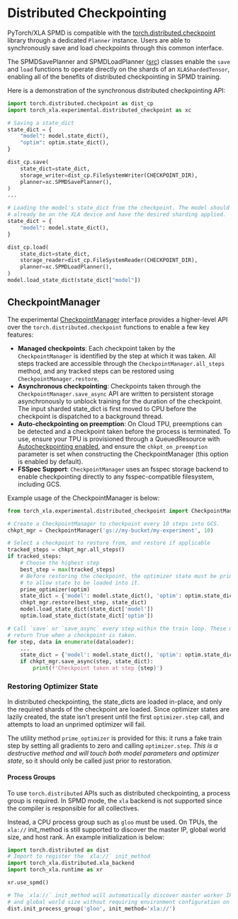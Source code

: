 # Distributed Checkpointing

PyTorch/XLA SPMD is compatible with the
[torch.distributed.checkpoint](https://pytorch.org/docs/stable/distributed.checkpoint.html)
library through a dedicated `Planner` instance. Users are able to synchronously
save and load checkpoints through this common interface.

The SPMDSavePlanner and SPMDLoadPlanner
([src](https://github.com/pytorch/xla/blob/master/torch_xla/experimental/distributed_checkpoint.py))
classes enable the `save` and `load` functions to operate directly on the shards
of an `XLAShardedTensor`, enabling all of the benefits of distributed
checkpointing in SPMD training.

Here is a demonstration of the synchronous distributed checkpointing API:

```python
import torch.distributed.checkpoint as dist_cp
import torch_xla.experimental.distributed_checkpoint as xc

# Saving a state_dict
state_dict = {
    "model": model.state_dict(),
    "optim": optim.state_dict(),
}

dist_cp.save(
    state_dict=state_dict,
    storage_writer=dist_cp.FileSystemWriter(CHECKPOINT_DIR),
    planner=xc.SPMDSavePlanner(),
)
...

# Loading the model's state_dict from the checkpoint. The model should
# already be on the XLA device and have the desired sharding applied.
state_dict = {
    "model": model.state_dict(),
}

dist_cp.load(
    state_dict=state_dict,
    storage_reader=dist_cp.FileSystemReader(CHECKPOINT_DIR),
    planner=xc.SPMDLoadPlanner(),
)
model.load_state_dict(state_dict["model"])
```

## CheckpointManager

The experimental
[CheckpointManager](https://github.com/pytorch/xla/blob/master/torch_xla/experimental/distributed_checkpoint/manager.py#L40)
interface provides a higher-level API over the `torch.distributed.checkpoint`
functions to enable a few key features:

- **Managed checkpoints**: Each checkpoint taken by the `CheckpointManager` is
  identified by the step at which it was taken. All steps tracked are accessible
  through the `CheckpointManager.all_steps` method, and any tracked steps can be
  restored using `CheckpointManager.restore`.
- **Asynchronous checkpointing**: Checkpoints taken through the
  `CheckpointManager.save_async` API are written to persistent storage
  asynchronously to unblock training for the duration of the checkpoint. The
  input sharded state_dict is first moved to CPU before the checkpoint is
  dispatched to a background thread.
- **Auto-checkpointing on preemption**: On Cloud TPU, preemptions can be
  detected and a checkpoint taken before the process is terminated. To use,
  ensure your TPU is provisioned through a QueuedResource with
  [Autocheckpointing enabled](https://cloud.google.com/sdk/gcloud/reference/alpha/compute/tpus/queued-resources/create#--autocheckpoint-enabled),
  and ensure the `chkpt_on_preemption` parameter is set when constructing the
  CheckpointManager (this option is enabled by default).
- **FSSpec Support**: `CheckpointManager` uses an fsspec storage backend to
  enable checkpointing directly to any fsspec-compatible filesystem, including
  GCS.

Example usage of the CheckpointManager is below:

```python
from torch_xla.experimental.distributed_checkpoint import CheckpointManager, prime_optimizer

# Create a CheckpointManager to checkpoint every 10 steps into GCS.
chkpt_mgr = CheckpointManager('gs://my-bucket/my-experiment', 10)

# Select a checkpoint to restore from, and restore if applicable
tracked_steps = chkpt_mgr.all_steps()
if tracked_steps:
    # Choose the highest step
    best_step = max(tracked_steps)
    # Before restoring the checkpoint, the optimizer state must be primed
    # to allow state to be loaded into it.
    prime_optimizer(optim)
    state_dict = {'model': model.state_dict(), 'optim': optim.state_dict()}
    chkpt_mgr.restore(best_step, state_dict)
    model.load_state_dict(state_dict['model'])
    optim.load_state_dict(state_dict['optim'])

# Call `save` or `save_async` every step within the train loop. These methods
# return True when a checkpoint is taken.
for step, data in enumerate(dataloader):
    ...
    state_dict = {'model': model.state_dict(), 'optim': optim.state_dict()}
    if chkpt_mgr.save_async(step, state_dict):
        print(f'Checkpoint taken at step {step}')
```

### Restoring Optimizer State

In distributed checkpointing, the state_dicts are loaded in-place, and only the
required shards of the checkpoint are loaded. Since optimizer states are lazily
created, the state isn't present until the first `optimizer.step` call, and
attempts to load an unprimed optimizer will fail.

The utility method `prime_optimizer` is provided for this: it runs a fake train
step by setting all gradients to zero and calling `optimizer.step`. *This is a
destructive method and will touch both model parameters and optimizer state*, so
it should only be called just prior to restoration.

#### Process Groups

To use `torch.distributed` APIs such as distributed checkpointing, a process
group is required. In SPMD mode, the `xla` backend is not supported since the
compiler is responsible for all collectives.

Instead, a CPU process group such as `gloo` must be used. On TPUs, the `xla://`
init_method is still supported to discover the master IP, global world size, and
host rank. An example initialization is below:

```python
import torch.distributed as dist
# Import to register the `xla://` init_method
import torch_xla.distributed.xla_backend
import torch_xla.runtime as xr

xr.use_spmd()

# The `xla://` init_method will automatically discover master worker IP, rank,
# and global world size without requiring environment configuration on TPUs.
dist.init_process_group('gloo', init_method='xla://')
```
